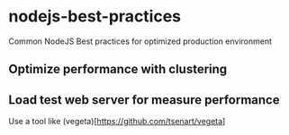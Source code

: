 # nodejs-best-practices
Common NodeJS Best practices for optimized production environment

## Optimize performance with clustering

## Load test web server for measure performance 
Use a tool like (vegeta)[https://github.com/tsenart/vegeta]
